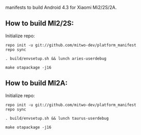 manifests to build Android 4.3 for Xiaomi Mi2/2S/2A.

How to build MI2/2S:
-------------

Initialize repo:

    repo init -u git://github.com/mitwo-dev/platform_manifest
    repo sync

    . build/envsetup.sh && lunch aries-userdebug

    make otapackage -j16



How to build MI2A:
------------

Initialize repo:
 
    repo init -u git://github.com/mitwo-dev/platform_manifest
    repo sync
    
    . build/envsetup.sh && lunch taurus-userdebug

    make otapackage -j16
